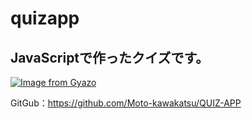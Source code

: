 # quizapp
<h2>JavaScriptで作ったクイズです。</h2>

[![Image from Gyazo](https://i.gyazo.com/80c95caaf8838c19ec8a7074e77d7e02.gif)](https://gyazo.com/80c95caaf8838c19ec8a7074e77d7e02)

GitGub：https://github.com/Moto-kawakatsu/QUIZ-APP

